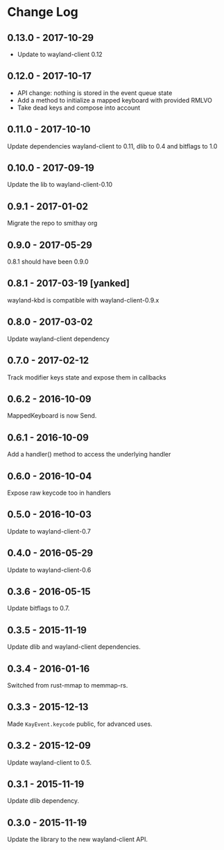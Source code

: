 # Change Log

## 0.13.0 - 2017-10-29

- Update to wayland-client 0.12

## 0.12.0 - 2017-10-17

- API change: nothing is stored in the event queue state
- Add a method to initialize a mapped keyboard with provided RMLVO
- Take dead keys and compose into account

## 0.11.0 - 2017-10-10

Update dependencies wayland-client to 0.11, dlib to 0.4 and bitflags to 1.0

## 0.10.0 - 2017-09-19

Update the lib to wayland-client-0.10

## 0.9.1 - 2017-01-02

Migrate the repo to smithay org

## 0.9.0 - 2017-05-29

0.8.1 should have been 0.9.0

## 0.8.1 - 2017-03-19 [yanked]

wayland-kbd is compatible with wayland-client-0.9.x

## 0.8.0 - 2017-03-02

Update wayland-client dependency

## 0.7.0 - 2017-02-12

Track modifier keys state and expose them in callbacks

## 0.6.2 - 2016-10-09

MappedKeyboard is now Send.

## 0.6.1 - 2016-10-09

Add a handler() method to access the underlying handler

## 0.6.0 - 2016-10-04

Expose raw keycode too in handlers

## 0.5.0 - 2016-10-03

Update to wayland-client-0.7

## 0.4.0 - 2016-05-29

Update to wayland-client-0.6

## 0.3.6 - 2016-05-15

Update bitflags to 0.7.

## 0.3.5 - 2015-11-19

Update dlib and wayland-client dependencies.

## 0.3.4 - 2016-01-16

Switched from rust-mmap to memmap-rs.

## 0.3.3 - 2015-12-13

Made `KayEvent.keycode` public, for advanced uses.

## 0.3.2 - 2015-12-09

Update wayland-client to 0.5.

## 0.3.1 - 2015-11-19

Update dlib dependency.

## 0.3.0 - 2015-11-19

Update the library to the new wayland-client API.
